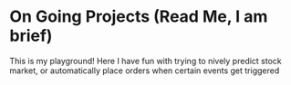 # On Going Projects (Read Me, I am brief)
This is my playground! Here I have fun with trying to nively predict stock market, or automatically place orders when certain events get triggered
